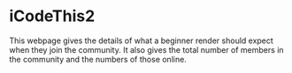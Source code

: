 # iCodeThis2

This webpage gives the details of what a beginner render should expect when they join the community. It also gives the total number of members in the community and the numbers of those online.
